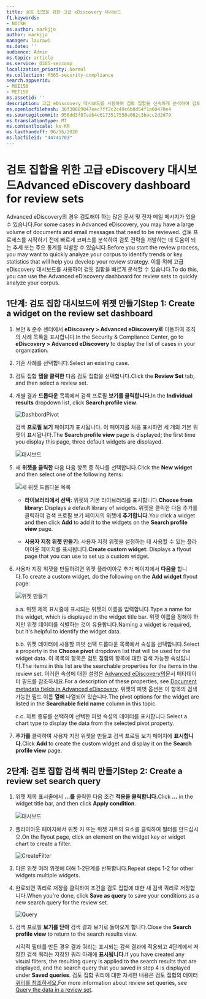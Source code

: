```yaml
---
title: 검토 집합을 위한 고급 eDiscovery 대시보드
f1.keywords:
- NOCSH
ms.author: markjjo
author: markjjo
manager: laurawi
ms.date: ''
audience: Admin
ms.topic: article
ms.service: O365-seccomp
localization_priority: Normal
ms.collection: M365-security-compliance
search.appverid:
- MOE150
- MET150
ms.assetid: ''
description: 고급 eDiscovery 대시보드를 사용하여 검토 집합을 신속하게 분석하여 검토 전략을 개발하는 데 도움이 되는 추세 또는 주요 통계를 식별합니다.
ms.openlocfilehash: 36f30689047eec7ff2c2c49c6b0d54f1a60470e4
ms.sourcegitcommit: 956dd3f87adb4e6173517550a662c3bacc2d2d79
ms.translationtype: MT
ms.contentlocale: ko-KR
ms.lasthandoff: 06/16/2020
ms.locfileid: "44741703"
---
```

# <a name="advanced-ediscovery-dashboard-for-review-sets"></a><span data-ttu-id="a8106-103">검토 집합을 위한 고급 eDiscovery 대시보드</span><span class="sxs-lookup"><span data-stu-id="a8106-103">Advanced eDiscovery dashboard for review sets</span></span>

<span data-ttu-id="a8106-104">Advanced eDiscovery의 경우 검토해야 하는 많은 문서 및 전자 메일 메시지가 있을 수 있습니다.</span><span class="sxs-lookup"><span data-stu-id="a8106-104">For some cases in Advanced eDiscovery, you may have a large volume of documents and email messages that need to be reviewed.</span></span> <span data-ttu-id="a8106-105">검토 프로세스를 시작하기 전에 빠르게 코퍼스를 분석하여 검토 전략을 개발하는 데 도움이 되는 추세 또는 주요 통계를 식별할 수 있습니다.</span><span class="sxs-lookup"><span data-stu-id="a8106-105">Before you start the review process, you may want to quickly analyze your corpus to identify trends or key statistics that will help you develop your review strategy.</span></span> <span data-ttu-id="a8106-106">이를 위해 고급 eDiscovery 대시보드를 사용하여 검토 집합을 빠르게 분석할 수 있습니다.</span><span class="sxs-lookup"><span data-stu-id="a8106-106">To do this, you can use the Advanced eDiscovery dashboard for review sets to quickly analyze your corpus.</span></span>

## <a name="step-1-create-a-widget-on-the-review-set-dashboard"></a><span data-ttu-id="a8106-107">1단계: 검토 집합 대시보드에 위젯 만들기</span><span class="sxs-lookup"><span data-stu-id="a8106-107">Step 1: Create a widget on the review set dashboard</span></span>

1. <span data-ttu-id="a8106-108">보안 & 준수 센터에서 **eDiscovery > Advanced eDiscovery로** 이동하여 조직의 사례 목록을 표시합니다.</span><span class="sxs-lookup"><span data-stu-id="a8106-108">In the Security & Compliance Center, go to **eDiscovery > Advanced eDiscovery** to display the list of cases in your organization.</span></span>
  
2. <span data-ttu-id="a8106-109">기존 사례를 선택합니다.</span><span class="sxs-lookup"><span data-stu-id="a8106-109">Select an existing case.</span></span>
  
3. <span data-ttu-id="a8106-110">검토 집합 **탭을 클릭한** 다음 검토 집합을 선택합니다.</span><span class="sxs-lookup"><span data-stu-id="a8106-110">Click the **Review Set** tab, and then select a review set.</span></span>
  
4. <span data-ttu-id="a8106-111">개별 결과 **드롭다운** 목록에서 검색 프로필 **보기를 클릭합니다.**</span><span class="sxs-lookup"><span data-stu-id="a8106-111">In the **Individual results** dropdown list, click **Search profile view**.</span></span> 

   ![DashbordPivot](../media/dashboardpivot.png)

   <span data-ttu-id="a8106-113">검색 **프로필 보기** 페이지가 표시됩니다. 이 페이지를 처음 표시하면 세 개의 기본 위젯이 표시됩니다.</span><span class="sxs-lookup"><span data-stu-id="a8106-113">The **Search profile view** page is displayed; the first time you display this page, three default widgets are displayed.</span></span>

   ![대시보드](../media/dashboardonly.png)
  
5. <span data-ttu-id="a8106-115">새 **위젯을 클릭한** 다음 다음 항목 중 하나를 선택합니다.</span><span class="sxs-lookup"><span data-stu-id="a8106-115">Click the **New  widget** and then select one of the following items:</span></span>

   ![새 위젯 드롭다운 목록](../media/NewWidgetDropdownBox.png)

   - <span data-ttu-id="a8106-117">**라이브러리에서 선택:** 위젯의 기본 라이브러리를 표시합니다.</span><span class="sxs-lookup"><span data-stu-id="a8106-117">**Choose from library:** Displays a default library of widgets.</span></span> <span data-ttu-id="a8106-118">위젯을 클릭한 다음  추가를 클릭하여 검색 프로필 보기 페이지의 위젯에 **추가합니다.**</span><span class="sxs-lookup"><span data-stu-id="a8106-118">You click a widget and then click **Add** to add it to the widgets on the **Search profile view** page.</span></span>
  
   - <span data-ttu-id="a8106-119">**사용자 지정 위젯 만들기:** 사용자 지정 위젯을 설정하는 데 사용할 수 있는 플라이아웃 페이지를 표시됩니다.</span><span class="sxs-lookup"><span data-stu-id="a8106-119">**Create custom widget:** Displays a flyout page that you can use to set up a custom widget.</span></span> 

6. <span data-ttu-id="a8106-120">사용자 지정 위젯을 만들하려면 위젯 플라이아웃 추가 페이지에서 **다음을** 합니다.</span><span class="sxs-lookup"><span data-stu-id="a8106-120">To create a custom widget, do the following on the **Add widget** flyout page:</span></span>

   ![위젯 만들기](../media/addwidget.png)

    <span data-ttu-id="a8106-122">a.</span><span class="sxs-lookup"><span data-stu-id="a8106-122">a.</span></span> <span data-ttu-id="a8106-123">위젯 제목 표시줄에 표시되는 위젯의 이름을 입력합니다.</span><span class="sxs-lookup"><span data-stu-id="a8106-123">Type a name for the widget, which is displayed in the widget title bar.</span></span> <span data-ttu-id="a8106-124">위젯 이름을 정해야 하지만 위젯 데이터를 식별하는 것이 유용합니다.</span><span class="sxs-lookup"><span data-stu-id="a8106-124">Naming a widget is required, but it's helpful to identify the widget data.</span></span>

    <span data-ttu-id="a8106-125">b.</span><span class="sxs-lookup"><span data-stu-id="a8106-125">b.</span></span> <span data-ttu-id="a8106-126">위젯 데이터에 사용할  피벗 선택 드롭다운 목록에서 속성을 선택합니다.</span><span class="sxs-lookup"><span data-stu-id="a8106-126">Select a property in the **Choose pivot** dropdown list that will be used for the widget data.</span></span> <span data-ttu-id="a8106-127">이 목록의 항목은 검토 집합의 항목에 대한 검색 가능한 속성입니다.</span><span class="sxs-lookup"><span data-stu-id="a8106-127">The items in this list are the searchable properties for the items in the review set.</span></span> <span data-ttu-id="a8106-128">이러한 속성에 대한 설명은 [Advanced eDiscovery의](document-metadata-fields-in-Advanced-eDiscovery.md)문서 메타데이터 필드를 참조하세요.</span><span class="sxs-lookup"><span data-stu-id="a8106-128">For a description of these properties, see [Document metadata fields in Advanced eDiscovery](document-metadata-fields-in-Advanced-eDiscovery.md).</span></span> <span data-ttu-id="a8106-129">위젯의 피벗 옵션은 이 항목의 검색 가능한 필드 이름 **열에** 나열되어 있습니다.</span><span class="sxs-lookup"><span data-stu-id="a8106-129">The pivot options for the widget are listed in the **Searchable field name** column in this topic.</span></span>

    <span data-ttu-id="a8106-130">c.</span><span class="sxs-lookup"><span data-stu-id="a8106-130">c.</span></span> <span data-ttu-id="a8106-131">차트 종류를 선택하여 선택한 피벗 속성의 데이터를 표시합니다.</span><span class="sxs-lookup"><span data-stu-id="a8106-131">Select a chart type to display the data from the selected pivot property.</span></span>

  6. <span data-ttu-id="a8106-132">**추가를** 클릭하여 사용자 지정 위젯을 만들고 검색 프로필 보기 페이지에 **표시합니다.**</span><span class="sxs-lookup"><span data-stu-id="a8106-132">Click **Add** to create the custom widget and display it on the **Search profile view** page.</span></span>

## <a name="step-2-create-a-review-set-search-query"></a><span data-ttu-id="a8106-133">2단계: 검토 집합 검색 쿼리 만들기</span><span class="sxs-lookup"><span data-stu-id="a8106-133">Step 2: Create a review set search query</span></span>

1. <span data-ttu-id="a8106-134">위젯 제목 표시줄에서 **...를** 클릭한 다음 조건 **적용을 클릭합니다.**</span><span class="sxs-lookup"><span data-stu-id="a8106-134">Click **...** in the widget title bar, and then click **Apply condition**.</span></span>

   ![대시보드](../media/searchprofilehome.png)

2. <span data-ttu-id="a8106-136">플라이아웃 페이지에서 위젯 키 또는 위젯 차트의 요소를 클릭하여 필터를 만드십시오.</span><span class="sxs-lookup"><span data-stu-id="a8106-136">On the flyout page, click an element on the widget key or widget chart to create a filter.</span></span>

   ![CreateFilter](../media/applyconditionfilter.png)

3. <span data-ttu-id="a8106-138">다른 위젯 여러 위젯에 대해 1-2단계를 반복합니다.</span><span class="sxs-lookup"><span data-stu-id="a8106-138">Repeat steps 1-2 for other widgets multiple widgets.</span></span> 

4. <span data-ttu-id="a8106-139">완료되면 쿼리로 저장을  클릭하여 조건을 검토 집합에 대한 새 검색 쿼리로 저장합니다.</span><span class="sxs-lookup"><span data-stu-id="a8106-139">When you're done, click **Save as query** to save your conditions as a new search query for the review set.</span></span>

   ![Query](../media/savequery.png)

5. <span data-ttu-id="a8106-141">검색 프로필 **보기를 닫아** 검색 결과 보기로 돌아오게 합니다.</span><span class="sxs-lookup"><span data-stu-id="a8106-141">Close the **Search profile view** to return to the search results view.</span></span>

   <span data-ttu-id="a8106-142">시각적 필터를 만든 경우 결과 쿼리는 표시되는 검색 결과에 적용되고 4단계에서 저장한 검색 쿼리는 저장된 쿼리 아래에 **표시됩니다.**</span><span class="sxs-lookup"><span data-stu-id="a8106-142">If you have created any visual filters, the resulting query is applied to the search results that are displayed, and the search query that you saved in step 4 is displayed under **Saved queries**.</span></span> <span data-ttu-id="a8106-143">검토 집합 쿼리에 대한 자세한 내용은 검토 집합의 데이터 [쿼리를 참조하세요.](review-set-search.md)</span><span class="sxs-lookup"><span data-stu-id="a8106-143">For more information about review set queries, see [Query the data in a review set](review-set-search.md).</span></span>
